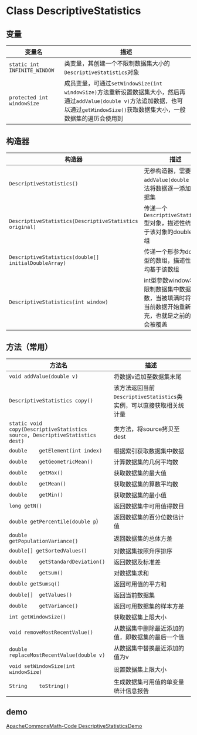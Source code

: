 # Class DescriptiveStatistics
## 变量
|变量名|描述|
|-----|-----|
|`static int INFINITE_WINDOW`|类变量，其创建一个不限制数据集大小的`DescriptiveStatistics`对象|
|`protected int	windowSize`|成员变量，可通过`setWindowSize(int windowSize)`方法重新设置数据集大小，然后再通过`addValue(double v)`方法追加数据，也可以通过`getWindowSize()`获取数据集大小，一般数据集的遍历会使用到|

## 构造器
|构造器|描述|
|-----|-----|
|`DescriptiveStatistics()`|无参构造器，需要通过`addValue(double v)`方法将数据逐一添加至数据集|
|`DescriptiveStatistics(DescriptiveStatistics original)`|传递一个`DescriptiveStatistics`型对象，描述性统计基于该对象的double型数组|
|`DescriptiveStatistics(double[] initialDoubleArray)`|传递一个形参为double型的数组，描述性统计均基于该数组|
|`DescriptiveStatistics(int window)`|int型参数window将会限制数据集中数据的个数，当被填满时将会从当前数据开始重新填充，也就是之前的数据会被覆盖|

## 方法（常用）
|方法名|描述|
|-----|-----|
|`void addValue(double v)`|将数据v追加至数据集末尾|
|`DescriptiveStatistics copy()`|该方法返回当前`DescriptiveStatistics`类实例，可以直接获取相关统计量|
|`static void copy(DescriptiveStatistics source, DescriptiveStatistics dest)`|类方法，将source拷贝至dest|
|`double	getElement(int index)`|根据索引获取数据集中数据|
|`double	getGeometricMean()`|计算数据集的几何平均数|
|`double	getMax()`|获取数据集的最大值|
|`double	getMean()`|获取数据集的算数平均数|
|`double	getMin()`|获取数据集的最小值|
|`long getN()`|返回数据集中可用值得数目|
|`double getPercentile(double p`)|返回数据集的百分位数估计值|
|`double	getPopulationVariance()`|返回数据集的总体方差|
|`double[] getSortedValues()`|对数据集按照升序排序|
|`double	getStandardDeviation()`|返回数据及标准差|
|`double	getSum()`|对数据集求和|
|`double getSumsq()`|返回可用值的平方和|
|`double[]	getValues()`|返回当前数据集|
|`double	getVariance()`|返回可用数据集的样本方差|
|`int getWindowSize()`|获取数据集上限大小|
|`void removeMostRecentValue()`|从数据集中删除最近添加的值，即数据集的最后一个值|
|`double replaceMostRecentValue(double v)`|从数据集中替换最近添加的值为v|
|`void setWindowSize(int windowSize)`|设置数据集上限大小|
|`String	toString()`|生成数据集可用值的单变量统计信息报告|

## demo
[ApacheCommonsMath-Code DescriptiveStatisticsDemo](https://github.com/FeilyZhang/ApacheCommonsMath-Code/blob/master/src/tech/feily/dataanalysis/demo/DescriptiveStatisticsDemo.java)